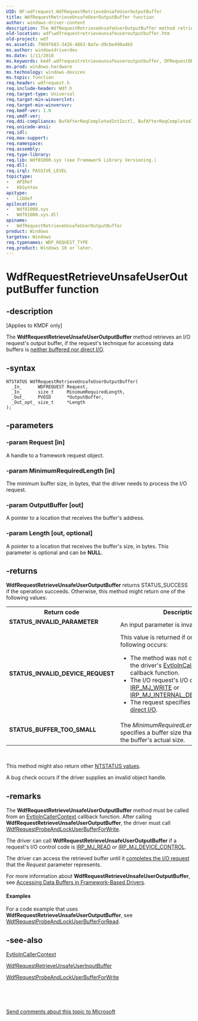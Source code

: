 ```yaml
---
UID: NF:wdfrequest.WdfRequestRetrieveUnsafeUserOutputBuffer
title: WdfRequestRetrieveUnsafeUserOutputBuffer function
author: windows-driver-content
description: The WdfRequestRetrieveUnsafeUserOutputBuffer method retrieves an I/O request's output buffer, if the request's technique for accessing data buffers is neither buffered nor direct I/O.
old-location: wdf\wdfrequestretrieveunsafeuseroutputbuffer.htm
old-project: wdf
ms.assetid: 7969f683-3426-4863-8afe-d9cbe490a4b5
ms.author: windowsdriverdev
ms.date: 1/11/2018
ms.keywords: kmdf.wdfrequestretrieveunsafeuseroutputbuffer, DFRequestObjectRef_3f483887-e2fa-413d-b147-9f18fc092800.xml, WdfRequestRetrieveUnsafeUserOutputBuffer method, WdfRequestRetrieveUnsafeUserOutputBuffer, wdf.wdfrequestretrieveunsafeuseroutputbuffer, wdfrequest/WdfRequestRetrieveUnsafeUserOutputBuffer, PFN_WDFREQUESTRETRIEVEUNSAFEUSEROUTPUTBUFFER
ms.prod: windows-hardware
ms.technology: windows-devices
ms.topic: function
req.header: wdfrequest.h
req.include-header: Wdf.h
req.target-type: Universal
req.target-min-winverclnt: 
req.target-min-winversvr: 
req.kmdf-ver: 1.0
req.umdf-ver: 
req.ddi-compliance: BufAfterReqCompletedIntIoctl, BufAfterReqCompletedIntIoctlA, BufAfterReqCompletedIoctl, BufAfterReqCompletedIoctlA, BufAfterReqCompletedRead, BufAfterReqCompletedReadA, BufAfterReqCompletedWrite, DriverCreate, InvalidReqAccess, InvalidReqAccessLocal, KmdfIrql, KmdfIrql2, OutputBufferAPI
req.unicode-ansi: 
req.idl: 
req.max-support: 
req.namespace: 
req.assembly: 
req.type-library: 
req.lib: Wdf01000.sys (see Framework Library Versioning.)
req.dll: 
req.irql: PASSIVE_LEVEL
topictype:
-	APIRef
-	kbSyntax
apitype:
-	LibDef
apilocation:
-	Wdf01000.sys
-	Wdf01000.sys.dll
apiname:
-	WdfRequestRetrieveUnsafeUserOutputBuffer
product: Windows
targetos: Windows
req.typenames: WDF_REQUEST_TYPE
req.product: Windows 10 or later.
---
```


# WdfRequestRetrieveUnsafeUserOutputBuffer function


## -description


<p class="CCE_Message">[Applies to KMDF only]

The <b>WdfRequestRetrieveUnsafeUserOutputBuffer</b> method retrieves an I/O request's output buffer, if the request's technique for accessing data buffers is <a href="https://msdn.microsoft.com/f95a0aec-65f9-44c9-8ae5-11bb4d832752">neither buffered nor direct I/O</a>.


## -syntax


````
NTSTATUS WdfRequestRetrieveUnsafeUserOutputBuffer(
  _In_      WDFREQUEST Request,
  _In_      size_t     MinimumRequiredLength,
  _Out_     PVOID      *OutputBuffer,
  _Out_opt_ size_t     *Length
);
````


## -parameters




### -param Request [in]

A handle to a framework request object.


### -param MinimumRequiredLength [in]

The minimum buffer size, in bytes, that the driver needs to process the I/O request.


### -param OutputBuffer [out]

A pointer to a location that receives the buffer's address.


### -param Length [out, optional]

A pointer to a location that receives the buffer's size, in bytes. This parameter is optional and can be <b>NULL</b>.


## -returns



<b>WdfRequestRetrieveUnsafeUserOutputBuffer</b>  returns STATUS_SUCCESS if the operation succeeds. Otherwise, this method might return one of the following values:

<table>
<tr>
<th>Return code</th>
<th>Description</th>
</tr>
<tr>
<td width="40%">
<dl>
<dt><b>STATUS_INVALID_PARAMETER</b></dt>
</dl>
</td>
<td width="60%">
An input parameter is invalid.

</td>
</tr>
<tr>
<td width="40%">
<dl>
<dt><b>STATUS_INVALID_DEVICE_REQUEST</b></dt>
</dl>
</td>
<td width="60%">
This value is returned if one of the following occurs:

<ul>
<li>
The method was not called from within the driver's <a href="..\wdfdevice\nc-wdfdevice-evt_wdf_io_in_caller_context.md">EvtIoInCallerContext</a> callback function.

</li>
<li>
The I/O request's I/O control code is <a href="https://msdn.microsoft.com/library/windows/hardware/ff550819">IRP_MJ_WRITE</a> or <a href="https://msdn.microsoft.com/library/windows/hardware/ff550766">IRP_MJ_INTERNAL_DEVICE_CONTROL</a>.

</li>
<li>
The request specifies <a href="https://msdn.microsoft.com/f95a0aec-65f9-44c9-8ae5-11bb4d832752">buffered I/O</a> or <a href="https://msdn.microsoft.com/f95a0aec-65f9-44c9-8ae5-11bb4d832752">direct I/O</a>.

</li>
</ul>
</td>
</tr>
<tr>
<td width="40%">
<dl>
<dt><b>STATUS_BUFFER_TOO_SMALL</b></dt>
</dl>
</td>
<td width="60%">
The <i>MinimumRequiredLength</i> parameter specifies a buffer size that is larger than the buffer's actual size.

</td>
</tr>
</table>
 

This method might also return other <a href="https://msdn.microsoft.com/library/windows/hardware/ff557697">NTSTATUS values</a>.




A bug check occurs if the driver supplies an invalid object handle.




## -remarks



The <b>WdfRequestRetrieveUnsafeUserOutputBuffer</b> method must be called from an <a href="..\wdfdevice\nc-wdfdevice-evt_wdf_io_in_caller_context.md">EvtIoInCallerContext</a> callback function. After calling <b>WdfRequestRetrieveUnsafeUserOutputBuffer</b>, the driver must call <a href="..\wdfrequest\nf-wdfrequest-wdfrequestprobeandlockuserbufferforwrite.md">WdfRequestProbeAndLockUserBufferForWrite</a>. 

The driver can call <b>WdfRequestRetrieveUnsafeUserOutputBuffer</b> if a request's I/O control code is <a href="https://msdn.microsoft.com/library/windows/hardware/ff549327">IRP_MJ_READ</a> or <a href="https://msdn.microsoft.com/library/windows/hardware/ff548649">IRP_MJ_DEVICE_CONTROL</a>. 

The driver can access the retrieved buffer until it <a href="https://docs.microsoft.com/en-us/windows-hardware/drivers/wdf/completing-i-o-requests">completes the I/O request</a> that the <i>Request</i> parameter represents.

For more information about <b>WdfRequestRetrieveUnsafeUserOutputBuffer</b>, see <a href="https://docs.microsoft.com/en-us/windows-hardware/drivers/wdf/accessing-data-buffers-in-wdf-drivers">Accessing Data Buffers in Framework-Based Drivers</a>.


#### Examples

For a code example that uses <b>WdfRequestRetrieveUnsafeUserOutputBuffer</b>, see <a href="..\wdfrequest\nf-wdfrequest-wdfrequestprobeandlockuserbufferforread.md">WdfRequestProbeAndLockUserBufferForRead</a>.

<div class="code"></div>



## -see-also

<a href="..\wdfdevice\nc-wdfdevice-evt_wdf_io_in_caller_context.md">EvtIoInCallerContext</a>



<a href="..\wdfrequest\nf-wdfrequest-wdfrequestretrieveunsafeuserinputbuffer.md">WdfRequestRetrieveUnsafeUserInputBuffer</a>



<a href="..\wdfrequest\nf-wdfrequest-wdfrequestprobeandlockuserbufferforwrite.md">WdfRequestProbeAndLockUserBufferForWrite</a>



 

 

<a href="mailto:wsddocfb@microsoft.com?subject=Documentation%20feedback [wdf\wdf]:%20WdfRequestRetrieveUnsafeUserOutputBuffer method%20 RELEASE:%20(1/11/2018)&amp;body=%0A%0APRIVACY STATEMENT%0A%0AWe use your feedback to improve the documentation. We don't use your email address for any other purpose, and we'll remove your email address from our system after the issue that you're reporting is fixed. While we're working to fix this issue, we might send you an email message to ask for more info. Later, we might also send you an email message to let you know that we've addressed your feedback.%0A%0AFor more info about Microsoft's privacy policy, see http://privacy.microsoft.com/en-us/default.aspx." title="Send comments about this topic to Microsoft">Send comments about this topic to Microsoft</a>


